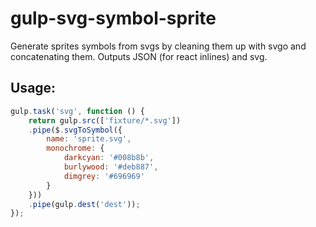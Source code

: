 # gulp-svg-symbol-sprite
Generate sprites symbols from svgs by cleaning them up with svgo and concatenating them. 
Outputs JSON (for react inlines) and svg. 

## Usage:

```js
gulp.task('svg', function () {
    return gulp.src(['fixture/*.svg'])
	.pipe($.svgToSymbol({
		name: 'sprite.svg',
		monochrome: {
			darkcyan: '#008b8b',
			burlywood: '#deb887',
			dimgrey: '#696969'
		}
	}))
    .pipe(gulp.dest('dest'));
});
```

